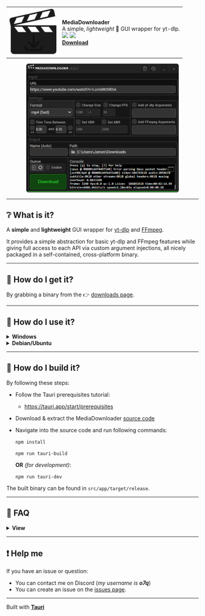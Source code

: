 <div align="center">
    <table>
        <tr>
            <td>
                <img src="docs/images/icon.png" width="125px">
            </td>
            <td>
                <strong>MediaDownloader</strong>
                <br>
                A simple, <i>lightweight</i> 🍃 GUI wrapper for yt-dlp.
                <br>
                <img src="https://img.shields.io/github/downloads/o7q/MediaDownloader/total?logo=github&label=Downloads&color=%232fd653">
                <img src="https://img.shields.io/github/languages/code-size/o7q/MediaDownloader?logo=github&label=Code%20Size&color=%23b65cff">
                <br>
                <strong><a href="">Download</a></strong>
            </td>
        </tr>
    </table>
    <img src="docs/images/interface.png" style="width: 400px;">
</div>

---

## ❔ What is it?

A **simple** and **lightweight** GUI wrapper for [yt-dlp](https://github.com/yt-dlp/yt-dlp) and [FFmpeg](https://ffmpeg.org).

It provides a simple abstraction for basic yt-dlp and FFmpeg features while giving full access to each API via custom argument injections, all nicely packaged in a self-contained, cross-platform binary.

---

## 💽 How do I get it?

By grabbing a binary from the 👉 [downloads page](https://github.com/o7q/MediaDownloader/releases).

---

## 💽 How do I use it?

<details>
<summary><strong>Windows</strong></summary>

Simply run `MediaDownloader.exe`. It will automatically install all depenencies into the `MediaDownloader/bin` directory.

</details>

<details>
<summary><strong>Debian/Ubuntu</strong></summary>

To use MediaDownloader on Debian/Ubuntu. You need to install **yt-dlp** and **FFmpeg** manually.

- Install yt-dlp:
  - Download yt-dlp from:
    - https://github.com/yt-dlp/yt-dlp/releases
  - Rename `yt-dlp_linux` to `yt-dlp`
  - Place `yt-dlp` in your `/usr/local/bin` directory:
    ```
    sudo cp /<YOUR PATH TO>/yt-dlp /usr/local/bin/yt-dlp
    ```
    ```
    sudo chmod +x /usr/local/bin/yt-dlp
    ```

- Install FFmpeg:
  ```
  sudo apt install ffmpeg
  ```

You can verify you installed everything correctly by running `yt-dlp` and `ffmpeg` in the terminal.

</details>

---

## 🔨 How do I build it?

By following these steps:
- Follow the Tauri prerequisites tutorial:
  - https://tauri.app/start/prerequisites

- Download & extract the MediaDownloader [source code](https://github.com/o7q/MediaDownloader/archive/refs/heads/main.zip)

- Navigate into the source code and run following commands:
    ```
    npm install
    ```
    ```
    npm run tauri-build
    ```
    **OR** *(for development)*:
    ```
    npm run tauri-dev
    ```

The built binary can be found in `src/app/target/release`.

---

## 📖 FAQ

<details>
<summary><strong>View</strong></summary>

### How do I use the custom arguments option?
- Every argument should be separated by a newline (`\n`) \
  *Examples:*
    ```
    -x
    --audio-format
    mp3
    ```

    ```
    -b:v
    10M
    -b:a
    320K
    ```

### How do I specify trim values?
- Trim values should be in the format of a timestamp \
  *Examples:*
  - `0:00` and `0:10`
  - `1:00` and `1:30`
  - `10` and `15`
  - `52:32` and `1:20:21`
  
### How do I specify bitrate values?
- Bitrate values should be a number, followed by a byte abbreviation \
  *Examples:*
  - `1G` (for gigabits)
  - `10M` (for megabits)
  - `320k` (for kilobits)

</details>

---

## ❗ Help me

If you have an issue or question:
- You can contact me on Discord (*my username is **o7q***)
- You can create an issue on the [issues page](https://github.com/o7q/MediaDownloader/issues).

---

Built with [**Tauri**](https://tauri.app)
